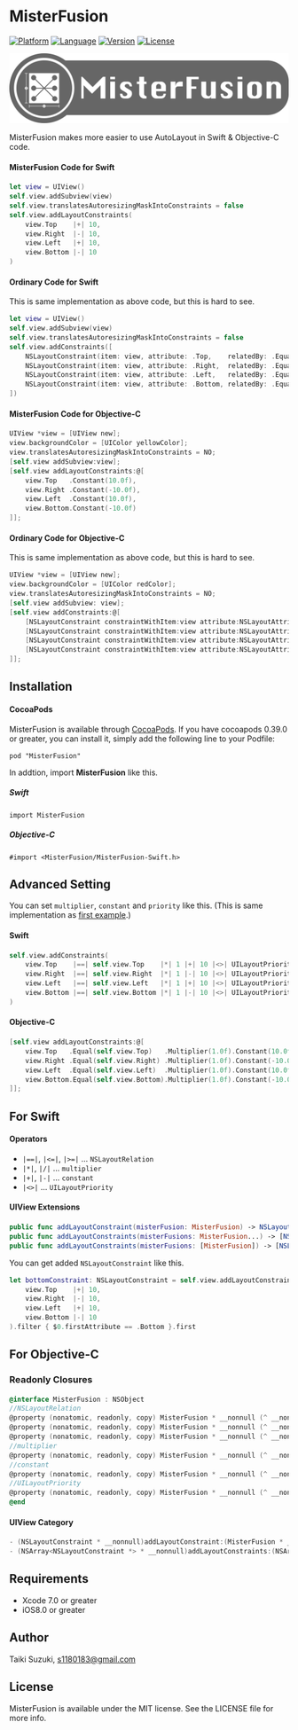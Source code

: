 # MisterFusion

[![Platform](http://img.shields.io/badge/platform-ios-blue.svg?style=flat
)](https://developer.apple.com/iphone/index.action)
[![Language](http://img.shields.io/badge/language-swift-brightgreen.svg?style=flat
)](https://developer.apple.com/swift)
[![Version](https://img.shields.io/cocoapods/v/MisterFusion.svg?style=flat)](http://cocoapods.org/pods/MisterFusion)
[![License](https://img.shields.io/cocoapods/l/MisterFusion.svg?style=flat)](http://cocoapods.org/pods/MisterFusion)

![](./logo.png)

MisterFusion makes more easier to use AutoLayout in Swift & Objective-C code.

#### MisterFusion Code for Swift

```swift
let view = UIView()
self.view.addSubview(view)
self.view.translatesAutoresizingMaskIntoConstraints = false
self.view.addLayoutConstraints(
    view.Top    |+| 10,
    view.Right  |-| 10,
    view.Left   |+| 10,
    view.Bottom |-| 10
)
```

#### Ordinary Code for Swift

This is same implementation as above code, but this is hard to see.

```swift
let view = UIView()
self.view.addSubview(view)
self.view.translatesAutoresizingMaskIntoConstraints = false
self.view.addConstraints([
    NSLayoutConstraint(item: view, attribute: .Top,    relatedBy: .Equal, toItem: self.view, attribute: .Top,    multiplier: 1, constant:  10),
    NSLayoutConstraint(item: view, attribute: .Right,  relatedBy: .Equal, toItem: self.view, attribute: .Right,  multiplier: 1, constant: -10),
    NSLayoutConstraint(item: view, attribute: .Left,   relatedBy: .Equal, toItem: self.view, attribute: .Left,   multiplier: 1, constant:  10),
    NSLayoutConstraint(item: view, attribute: .Bottom, relatedBy: .Equal, toItem: self.view, attribute: .Bottom, multiplier: 1, constant: -10),
])
```

#### MisterFusion Code for Objective-C

```objective-c
UIView *view = [UIView new];
view.backgroundColor = [UIColor yellowColor];
view.translatesAutoresizingMaskIntoConstraints = NO;
[self.view addSubview:view];
[self.view addLayoutConstraints:@[
    view.Top   .Constant(10.0f),
    view.Right .Constant(-10.0f),
    view.Left  .Constant(10.0f),
    view.Bottom.Constant(-10.0f)
]];
```

#### Ordinary Code for Objective-C

This is same implementation as above code, but this is hard to see.

```objective-c
UIView *view = [UIView new];
view.backgroundColor = [UIColor redColor];
view.translatesAutoresizingMaskIntoConstraints = NO;
[self.view addSubview: view];
[self.view addConstraints:@[
    [NSLayoutConstraint constraintWithItem:view attribute:NSLayoutAttributeTop    relatedBy:NSLayoutRelationEqual toItem:self.view attribute:NSLayoutAttributeTop    multiplier:1.0f constant:10.0f],
    [NSLayoutConstraint constraintWithItem:view attribute:NSLayoutAttributeRight  relatedBy:NSLayoutRelationEqual toItem:self.view attribute:NSLayoutAttributeRight  multiplier:1.0f constant:-10.0f],
    [NSLayoutConstraint constraintWithItem:view attribute:NSLayoutAttributeLeft   relatedBy:NSLayoutRelationEqual toItem:self.view attribute:NSLayoutAttributeLeft   multiplier:1.0f constant:10.0f],
    [NSLayoutConstraint constraintWithItem:view attribute:NSLayoutAttributeHeight relatedBy:NSLayoutRelationEqual toItem:self.view attribute:NSLayoutAttributeHeight multiplier:0.5f constant:-15.0f]
]];
```

## Installation

#### CocoaPods

MisterFusion is available through [CocoaPods](http://cocoapods.org). If you have cocoapods 0.39.0 or greater, you can install
it, simply add the following line to your Podfile:

	pod "MisterFusion"

In addtion, import **MisterFusion** like this.

##### Swift

    import MisterFusion

##### Objective-C

    #import <MisterFusion/MisterFusion-Swift.h>

## Advanced Setting

You can set `multiplier`, `constant` and `priority` like this.
(This is same implementation as [first example](#misterfusion-code).)

#### Swift

```swift
self.view.addConstraints(
    view.Top    |==| self.view.Top    |*| 1 |+| 10 |<>| UILayoutPriorityRequired,
    view.Right  |==| self.view.Right  |*| 1 |-| 10 |<>| UILayoutPriorityRequired,
    view.Left   |==| self.view.Left   |*| 1 |+| 10 |<>| UILayoutPriorityRequired,
    view.Bottom |==| self.view.Bottom |*| 1 |-| 10 |<>| UILayoutPriorityRequired
)
```

#### Objective-C

```objective-c
[self.view addLayoutConstraints:@[
    view.Top   .Equal(self.view.Top)   .Multiplier(1.0f).Constant(10.0f) .Priority(UILayoutPriorityRequired),
    view.Right .Equal(self.view.Right) .Multiplier(1.0f).Constant(-10.0f).Priority(UILayoutPriorityRequired),
    view.Left  .Equal(self.view.Left)  .Multiplier(1.0f).Constant(10.0f) .Priority(UILayoutPriorityRequired),
    view.Bottom.Equal(self.view.Bottom).Multiplier(1.0f).Constant(-10.0f).Priority(UILayoutPriorityRequired)
]];
```

## For Swift

#### Operators

- `|==|`, `|<=|`, `|>=|` ... `NSLayoutRelation`
- `|*|`, `|/|` ... `multiplier`
- `|+|`, `|-|` ... `constant`
- `|<>|` ... `UILayoutPriority`

#### UIView Extensions

```swift
public func addLayoutConstraint(misterFusion: MisterFusion) -> NSLayoutConstraint
public func addLayoutConstraints(misterFusions: MisterFusion...) -> [NSLayoutConstraint]
public func addLayoutConstraints(misterFusions: [MisterFusion]) -> [NSLayoutConstraint]
```

You can get added `NSLayoutConstraint` like this.

```swift
let bottomConstraint: NSLayoutConstraint = self.view.addLayoutConstraints(
    view.Top    |+| 10,
    view.Right  |-| 10,
    view.Left   |+| 10,
    view.Bottom |-| 10
).filter { $0.firstAttribute == .Bottom }.first
```

## For Objective-C

### Readonly Closures

```objective-c
@interface MisterFusion : NSObject
//NSLayoutRelation
@property (nonatomic, readonly, copy) MisterFusion * __nonnull (^ __nonnull Equal)(MisterFusion * __nonnull);
@property (nonatomic, readonly, copy) MisterFusion * __nonnull (^ __nonnull LessThanOrEqual)(MisterFusion * __nonnull);
@property (nonatomic, readonly, copy) MisterFusion * __nonnull (^ __nonnull GreaterThanOrEqual)(MisterFusion * __nonnull);
//multiplier
@property (nonatomic, readonly, copy) MisterFusion * __nonnull (^ __nonnull Multiplier)(CGFloat);
//constant
@property (nonatomic, readonly, copy) MisterFusion * __nonnull (^ __nonnull Constant)(CGFloat);
//UILayoutPriority
@property (nonatomic, readonly, copy) MisterFusion * __nonnull (^ __nonnull Priority)(UILayoutPriority);
@end
```

#### UIView Category

```objective-c
- (NSLayoutConstraint * __nonnull)addLayoutConstraint:(MisterFusion * __nonnull)misterFusion;
- (NSArray<NSLayoutConstraint *> * __nonnull)addLayoutConstraints:(NSArray<MisterFusion *> * __nonnull)misterFusions;
```

## Requirements

- Xcode 7.0 or greater
- iOS8.0 or greater

## Author

Taiki Suzuki, s1180183@gmail.com

## License

MisterFusion is available under the MIT license. See the LICENSE file for more info.
